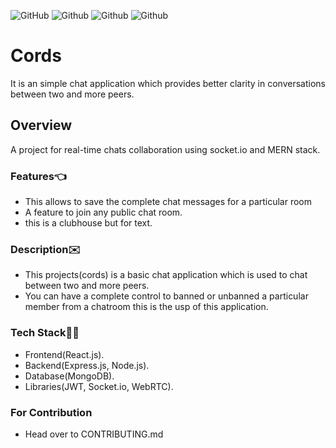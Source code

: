 ![GitHub](https://img.shields.io/github/license/harshalkaigaonkar/Cords?logo=Github)
![Github](https://img.shields.io/badge/Language-JavaScript-yellow?logo=JavaScript)
![Github](https://img.shields.io/badge/Language-HTML-red?logo=HTML)
![Github](https://img.shields.io/badge/Language-CSS-purple?logo=CSS)
# Cords
It is an simple chat application which provides better clarity in conversations between two and more peers.

## Overview
A project for real-time chats collaboration using socket.io and MERN stack.

### Features👈
* This allows to save the complete chat messages for a particular room
* A feature to join any public chat room.
* this is a clubhouse but for text.

### Description✉️
* This projects(cords) is a basic chat application which is used to chat between two and more peers.
* You can have a complete control to banned or unbanned a particular member from a chatroom this is the usp of this application.

### Tech Stack🧑‍💻
* Frontend(React.js).
* Backend(Express.js, Node.js).
* Database(MongoDB).
* Libraries(JWT, Socket.io, WebRTC).

### For Contribution
 *  Head over to CONTRIBUTING.md
